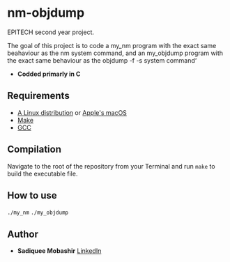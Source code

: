 # nm-objdump

EPITECH second year project.

The goal of this project is to code a my_nm program with the exact same beahaviour as the nm system
command, and an my_objdump program with the exact same behaviour as the objdump -f -s system command‘

* **Codded primarly in C**

## Requirements

 - [A Linux distribution](https://en.wikipedia.org/wiki/Linux_distribution) or [Apple's macOS](https://en.wikipedia.org/wiki/MacOS)
 - [Make](https://www.gnu.org/software/make/)
 - [GCC](https://gcc.gnu.org/)


## Compilation

Navigate to the root of the repository from your Terminal and run `make` to build the executable file.

## How to use

`./my_nm`
`./my_objdump`

## Author

* **Sadiquee Mobashir** [LinkedIn](https://www.linkedin.com/in/mobashir-sadiquee-aa429a145/)

